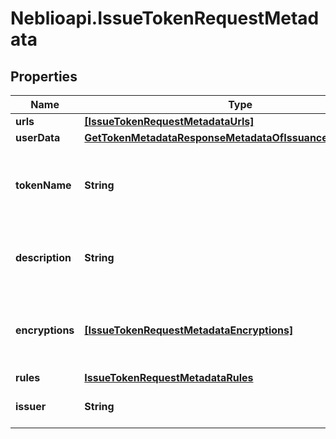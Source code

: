# Neblioapi.IssueTokenRequestMetadata

## Properties
Name | Type | Description | Notes
------------ | ------------- | ------------- | -------------
**urls** | [**[IssueTokenRequestMetadataUrls]**](IssueTokenRequestMetadataUrls.md) |  | [optional] 
**userData** | [**GetTokenMetadataResponseMetadataOfIssuanceDataUserData**](GetTokenMetadataResponseMetadataOfIssuanceDataUserData.md) |  | [optional] 
**tokenName** | **String** | Token Symbol it will be identified by (ex. NIBBL) | [optional] 
**description** | **String** | Long name or description of token (ex. Nibble) | [optional] 
**encryptions** | [**[IssueTokenRequestMetadataEncryptions]**](IssueTokenRequestMetadataEncryptions.md) | Array of encryption instruction objects for encrypting userData | [optional] 
**rules** | [**IssueTokenRequestMetadataRules**](IssueTokenRequestMetadataRules.md) |  | [optional] 
**issuer** | **String** | Name of token issuer | [optional] 


